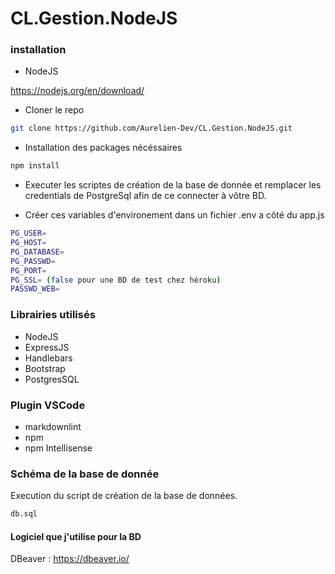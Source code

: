 # CL.Gestion.NodeJS

### installation

- NodeJS

https://nodejs.org/en/download/


- Cloner le repo

```bash
git clone https://github.com/Aurelien-Dev/CL.Gestion.NodeJS.git
```

- Installation des packages nécéssaires

```bash
npm install
```

- Executer les scriptes de création de la base de donnée et remplacer les credentials de PostgreSql afin de ce connecter à vôtre BD.

- Créer ces variables d'environement dans un fichier .env a côté du app.js

```bash
PG_USER=
PG_HOST=
PG_DATABASE=
PG_PASSWD=
PG_PORT=
PG_SSL= (false pour une BD de test chez héroku)
PASSWD_WEB=
```

### Librairies utilisés

- NodeJS
- ExpressJS
- Handlebars
- Bootstrap
- PostgresSQL

### Plugin VSCode
- markdownlint
- npm
- npm Intellisense


### Schéma de la base de donnée

Execution du script de création de la base de données.

```bash
db.sql
```

#### Logiciel que j'utilise pour la BD

DBeaver : https://dbeaver.io/
